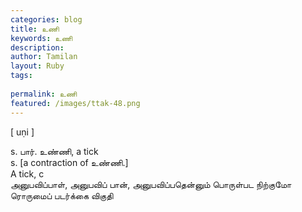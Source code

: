 ```yaml
---
categories: blog
title: உணி
keywords: உணி
description: 
author: Tamilan
layout: Ruby
tags: 
 
permalink: உணி
featured: /images/ttak-48.png
---
```

  
[ uṇi ]  
  
s. பார். உண்ணி, a tick  
s. [a contraction of உண்ணி.]  
A tick, c  
அனுபவிப்பாள், அனுபவிப் பான், அனுபவிப்பதென்னும் பொருள்பட நிற்குமோ ரொருமைப் படர்க்கை விகுதி